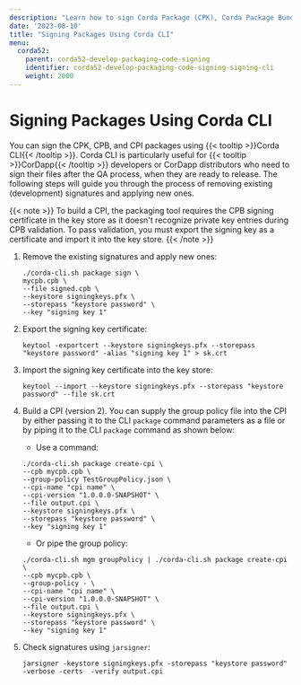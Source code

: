```yaml
---
description: "Learn how to sign Corda Package (CPK), Corda Package Bundle (CPB), and Corda Package Installer (CPI) files using the Corda CLI."
date: '2023-08-10'
title: "Signing Packages Using Corda CLI"
menu:
  corda52:
    parent: corda52-develop-packaging-code-signing
    identifier: corda52-develop-packaging-code-signing-signing-cli
    weight: 2000
---
```


# Signing Packages Using Corda CLI

You can sign the CPK, CPB, and CPI packages using {{< tooltip >}}Corda CLI{{< /tooltip >}}. Corda CLI is particularly useful for {{< tooltip >}}CorDapp{{< /tooltip >}} developers or CorDapp distributors
who need to sign their files after the QA process, when they are ready to release.
The following steps will guide you through the process of removing existing (development) signatures and applying new ones.

{{< note >}}
To build a CPI, the packaging tool requires the CPB signing certificate in the key store as it doesn't recognize private key entries during CPB validation. To pass validation, you must export the signing key as a certificate and import it into the key store.
{{< /note >}}

1. Remove the existing signatures and apply new ones:
   ```shell
   ./corda-cli.sh package sign \
   mycpb.cpb \
   --file signed.cpb \
   --keystore signingkeys.pfx \
   --storepass "keystore password" \
   --key "signing key 1"
   ```

2. Export the signing key certificate:
   ```shell
   keytool -exportcert --keystore signingkeys.pfx --storepass "keystore password" -alias "signing key 1" > sk.crt
   ```

3. Import the signing key certificate into the key store:
   ```shell
   keytool --import --keystore signingkeys.pfx --storepass "keystore password" --file sk.crt
   ```

4. Build a CPI (version 2).
   You can supply the group policy file into the CPI by either passing it to the CLI `package` command parameters as a file
   or by piping it to the CLI `package` command as shown below:

   * Use a command:
   ```shell
   ./corda-cli.sh package create-cpi \
   --cpb mycpb.cpb \
   --group-policy TestGroupPolicy.json \
   --cpi-name "cpi name" \
   --cpi-version "1.0.0.0-SNAPSHOT" \
   --file output.cpi \
   --keystore signingkeys.pfx \
   --storepass "keystore password" \
   --key "signing key 1"
   ```

   * Or pipe the group policy:
   ```shell
   ./corda-cli.sh mgm groupPolicy | ./corda-cli.sh package create-cpi \
   --cpb mycpb.cpb \
   --group-policy - \
   --cpi-name "cpi name" \
   --cpi-version "1.0.0.0-SNAPSHOT" \
   --file output.cpi \
   --keystore signingkeys.pfx \
   --storepass "keystore password" \
   --key "signing key 1"
   ```

5. Check signatures using `jarsigner`:
   ```shell
   jarsigner -keystore signingkeys.pfx -storepass "keystore password" -verbose -certs  -verify output.cpi
   ```

